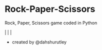 # Rock-Paper-Scissors
Rock, Paper, Scissors game coded in Python

|
|
|

- created by @dahshurutley
